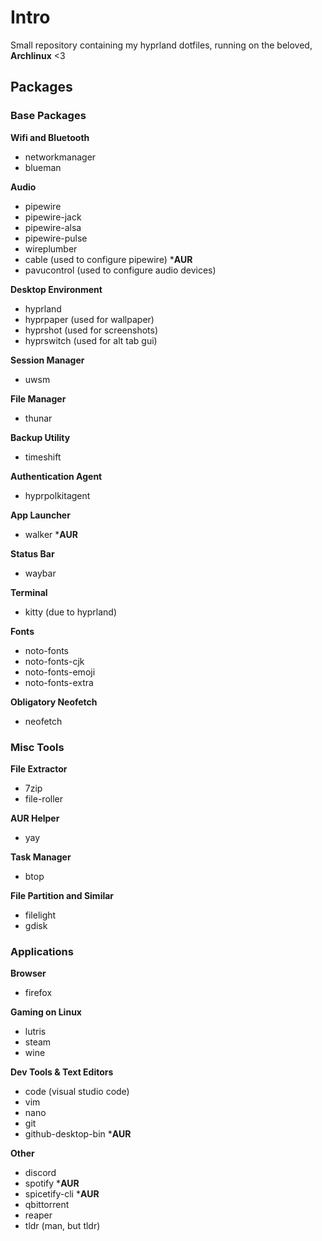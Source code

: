 # Intro
Small repository containing my hyprland dotfiles, running on the beloved, **Archlinux** <3

## Packages
### Base Packages
**Wifi and Bluetooth**
- networkmanager
- blueman

**Audio**
- pipewire
- pipewire-jack
- pipewire-alsa
- pipewire-pulse
- wireplumber
- cable (used to configure pipewire) ***AUR**
- pavucontrol (used to configure audio devices)

**Desktop Environment**
- hyprland
- hyprpaper (used for wallpaper)
- hyprshot (used for screenshots)
- hyprswitch (used for alt tab gui)

**Session Manager**
- uwsm

**File Manager**
- thunar

**Backup Utility**
- timeshift

**Authentication Agent**
- hyprpolkitagent

**App Launcher**
- walker ***AUR**

**Status Bar**
- waybar

**Terminal**
- kitty (due to hyprland)

**Fonts**
- noto-fonts
- noto-fonts-cjk
- noto-fonts-emoji
- noto-fonts-extra

**Obligatory Neofetch**
- neofetch



### Misc Tools
**File Extractor**
- 7zip
- file-roller

**AUR Helper**
- yay

**Task Manager**
- btop

**File Partition and Similar**
- filelight
- gdisk



### Applications
**Browser**
- firefox

**Gaming on Linux**
- lutris
- steam
- wine

**Dev Tools & Text Editors**
- code (visual studio code)
- vim
- nano
- git
- github-desktop-bin ***AUR**

**Other**
- discord
- spotify ***AUR**
- spicetify-cli ***AUR**
- qbittorrent
- reaper
- tldr (man, but tldr)
